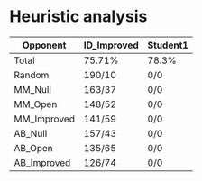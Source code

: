
# Heuristic analysis

Opponent | ID_Improved | Student1
------- | ---------- | ---------
Total | 75.71%   | 78.3%
Random | 190/10 | 0/0
MM_Null | 163/37 | 0/0
MM_Open | 148/52 | 0/0
MM_Improved | 141/59 | 0/0
AB_Null | 157/43 | 0/0
AB_Open | 135/65 | 0/0
AB_Improved | 126/74 | 0/0
